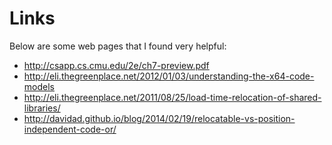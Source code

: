 # Links
Below are some web pages that I found very helpful:

* http://csapp.cs.cmu.edu/2e/ch7-preview.pdf
* http://eli.thegreenplace.net/2012/01/03/understanding-the-x64-code-models
* http://eli.thegreenplace.net/2011/08/25/load-time-relocation-of-shared-libraries/
* http://davidad.github.io/blog/2014/02/19/relocatable-vs-position-independent-code-or/
